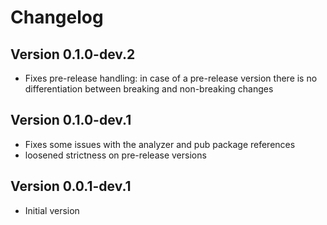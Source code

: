 # Changelog

## Version 0.1.0-dev.2
- Fixes pre-release handling: in case of a pre-release version there is no differentiation between breaking and non-breaking changes

## Version 0.1.0-dev.1
- Fixes some issues with the analyzer and pub package references
- loosened strictness on pre-release versions

## Version 0.0.1-dev.1
- Initial version